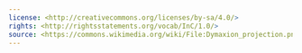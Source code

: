 ```yaml
---
license: <http://creativecommons.org/licenses/by-sa/4.0/>
rights: <http://rightsstatements.org/vocab/InC/1.0/>
source: <https://commons.wikimedia.org/wiki/File:Dymaxion_projection.png>
---
```

